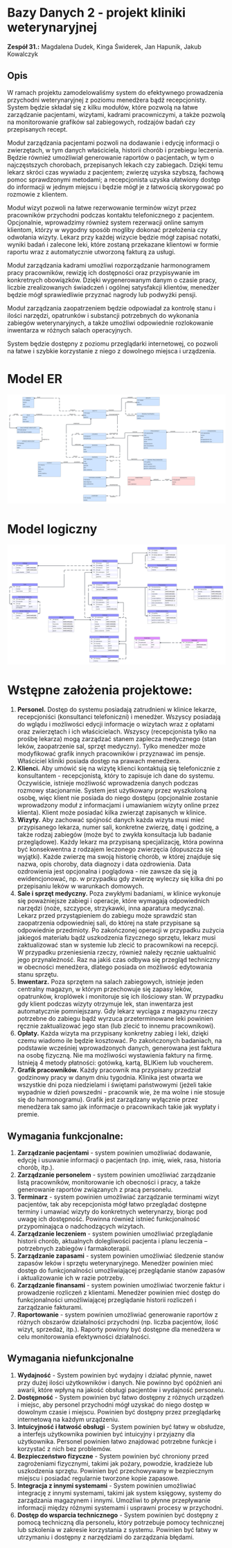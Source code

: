 # Bazy Danych 2 - projekt kliniki weterynaryjnej
**Zespół 31.:** Magdalena Dudek, Kinga Świderek, Jan Hapunik, Jakub Kowalczyk

## Opis 
W ramach projektu zamodelowaliśmy system do efektywnego prowadzenia przychodni weterynaryjnej z poziomu menedżera bądź recepcjonisty. System będzie składał się z kilku modułów, które pozwolą na łatwe zarządzanie pacjentami, wizytami, kadrami pracowniczymi, a także pozwolą na monitorowanie grafików sal zabiegowych, rodzajów badań czy przepisanych recept.

Moduł zarządzania pacjentami pozwoli na dodawanie i edycję informacji o zwierzętach, w tym danych właściciela, historii chorób i przebiegu leczenia. Będzie również umożliwiał generowanie raportów o pacjentach, w tym o najczęstszych chorobach, przepisanych lekach czy zabiegach. Dzięki temu lekarz skróci czas wywiadu z pacjentem; zwierzę uzyska szybszą, fachową pomoc sprawdzonymi metodami; a recepcjonista uzyska ułatwiony dostęp do informacji w jednym miejscu i będzie mógł je z łatwością skorygować po rozmowie z klientem.

Moduł wizyt pozwoli na łatwe rezerwowanie terminów wizyt przez pracowników przychodni podczas kontaktu telefonicznego z pacjentem. Opcjonalnie, wprowadzimy również system rezerwacji online samym klientom, którzy w wygodny sposób mogliby dokonać przełożenia czy odwołania wizyty. Lekarz przy każdej wizycie będzie mógł zapisać notatki, wyniki badań i zalecone leki, które zostaną przekazane klientowi w formie raportu wraz z automatycznie utworzoną fakturą za usługi. 

Moduł zarządzania kadrami umożliwi rozporządzanie harmonogramem pracy pracowników, rewizję ich dostępności oraz przypisywanie im konkretnych obowiązków. Dzięki wygenerowanym danym o czasie pracy, liczbie zrealizowanych świadczeń i ogólnej satysfakcji klientów, menedżer będzie mógł sprawiedliwie przyznać nagrody lub podwyżki pensji. 

Moduł zarządzania zaopatrzeniem będzie odpowiadał za kontrolę stanu i ilości narzędzi, opatrunków i substancji potrzebnych do wykonania zabiegów weterynaryjnych, a także umożliwi odpowiednie rozlokowanie inwentarza w różnych salach operacyjnych.

System będzie dostępny z poziomu przeglądarki internetowej, co pozwoli na łatwe i szybkie korzystanie z niego z dowolnego miejsca i urządzenia.

# Model ER
![klinika weterynaryjna model er](images/klinika_weterynaryjna-model_ER.png)

# Model logiczny
![klinika weterynaryjna model logiczny](images/klinika_weterynaryjna_-_model_logiczny.png)

# Wstępne założenia projektowe:

1. **Personel.** Dostęp do systemu posiadają zatrudnieni w klinice lekarze, recepcjoniści (konsultanci telefoniczni) i menedżer. Wszyscy posiadają do wglądu i możliwości edycji informacje o wizytach wraz z opłatami oraz zwierzętach i ich właścicielach. Wszyscy (recepcjonista tylko na prośbę lekarza) mogą zarządzać stanem zaplecza medycznego (stan leków, zaopatrzenie sal, sprzęt medyczny). Tylko menedżer może modyfikować grafik innych pracowników i przyznawać im pensje. Właściciel kliniki posiada dostęp na prawach menedżera.
2. **Klienci.** Aby umówić się na wizytę klienci kontaktują się telefonicznie z konsultantem - recepcjonistą, który to zapisuje ich dane do systemu. Oczywiście, istnieje możliwość wprowadzenia danych podczas rozmowy stacjonarnie. System jest użytkowany przez wyszkoloną osobę, więc klient nie posiada do niego dostępu (opcjonalnie zostanie wprowadzony moduł z informacjami i umawianiem wizyty online przez klienta). Klient może posiadać kilka zwierząt zapisanych w klinice.
3. **Wizyty.** Aby zachować spójność danych każda wizyta musi mieć przypisanego lekarza, numer sali, konkretne zwierzę, datę i godzinę, a także rodzaj zabiegów (może być to zwykła konsultacja lub badanie przeglądowe). Każdy lekarz ma przypisaną specjalizację, która powinna być konsekwentna z rodzajem leczonego zwierzęcia (dopuszcza się wyjątki). Każde zwierzę ma swoją historię chorób, w której znajduje się nazwa, opis choroby, data diagnozy i data ozdrowienia. Data ozdrowienia jest opcjonalna i poglądowa - nie zawsze da się ją ewidencjonować, np. w przypadku gdy zwierzę wyleczy się kilka dni po przepisaniu leków w warunkach domowych.
4. **Sale i sprzęt medyczny.** Poza zwykłymi badaniami, w klinice wykonuje się poważniejsze zabiegi i operacje, które wymagają odpowiednich narzędzi (noże, szczypce, strzykawki, inna aparatura medyczna). Lekarz przed przystąpieniem do zabiegu może sprawdzić stan zaopatrzenia odpowiedniej sali, do której na stałe przypisane są odpowiednie przedmioty. Po zakończonej operacji w przypadku zużycia jakiegoś materiału bądź uszkodzenia fizycznego sprzętu, lekarz musi zaktualizować stan w systemie lub zlecić to pracownikowi na recepcji. W przypadku przeniesienia rzeczy, również należy ręcznie uaktualnić jego przynależność. Raz na jakiś czas odbywa się przegląd techniczny w obecności menedżera, dlatego posiada on możliwość edytowania stanu sprzętu.
5. **Inwentarz.** Poza sprzętem na salach zabiegowych, istnieje jeden centralny magazyn, w którym przechowuje się zapasy leków, opatrunków, kroplówek i monitoruje się ich ilościowy stan. W przypadku gdy klient podczas wizyty otrzymuje lek, stan inwentarza jest automatycznie pomniejszany. Gdy lekarz wyciąga z magazynu rzeczy potrzebne do zabiegu bądź wyrzuca przeterminowane leki powinien ręcznie zaktualizować jego stan (lub zlecić to innemu pracownikowi).
6. **Opłaty.** Każda wizyta ma przypisany konkretny zabieg i leki, dzięki czemu wiadomo ile będzie kosztować. Po zakończonych badaniach, na podstawie wcześniej wprowadzonych danych, generowana jest faktura na osobę fizyczną. Nie ma możliwości wystawienia faktury na firmę. Istnieją 4 metody płatności: gotówką, kartą, BLIKiem lub voucherem.
7. **Grafik pracowników.** Każdy pracownik ma przypisany przedział godzinowy pracy w danym dniu tygodnia. Klinika jest otwarta we wszystkie dni poza niedzielami i świętami państwowymi (jeżeli takie wypadnie w dzień powszedni - pracownik wie, że ma wolne i nie stosuje się do harmonogramu). Grafik jest zarządzany wyłącznie przez menedżera tak samo jak informacje o pracownikach takie jak wypłaty i premie.


## Wymagania funkcjonalne:
1. **Zarządzanie pacjentami** - system powinien umożliwiać dodawanie, edycję i usuwanie informacji o pacjentach (np. imię, wiek, rasa, historia chorób, itp.).
2. **Zarządzanie personelem** - system powinien umożliwiać zarządzanie listą pracowników, monitorowanie ich obecności i pracy, a także generowanie raportów związanych z pracą personelu.
3. **Terminarz** - system powinien umożliwiać zarządzanie terminami wizyt pacjentów, tak aby recepcjonista mógł łatwo przeglądać dostępne terminy i umawiać wizyty do konkretnych weterynarzy, biorąc pod uwagę ich dostępność. Powinna również istnieć funkcjonalność przypominająca o nadchodzących wizytach.
4. **Zarządzanie leczeniem** - system powinien umożliwiać przeglądanie historii chorób, aktualnych dolegliwości pacjenta i planu leczenia – potrzebnych zabiegów i farmakoterapii.
5. **Zarządzanie zapasami** - system powinien umożliwiać śledzenie stanów zapasów leków i sprzętu weterynaryjnego. Menedżer powinien mieć dostęp do funkcjonalności umożliwiającej przeglądanie stanów zapasów i aktualizowanie ich w razie potrzeby.
6. **Zarządzanie finansami** - system powinien umożliwiać tworzenie faktur i prowadzenie rozliczeń z klientami. Menedżer powinien mieć dostęp do funkcjonalności umożliwiającej przeglądanie historii rozliczeń i zarządzanie fakturami.
7. **Raportowanie** - system powinien umożliwiać generowanie raportów z różnych obszarów działalności przychodni (np. liczba pacjentów, ilość wizyt, sprzedaż, itp.). Raporty powinny być dostępne dla menedżera w celu monitorowania efektywności działalności.


## Wymagania niefunkcjonalne
1. **Wydajność** - System powinien być wydajny i działać płynnie, nawet przy dużej ilości użytkowników i danych. Nie powinno być opóźnień ani awarii, które wpłyną na jakość obsługi pacjentów i wydajność personelu.
2. **Dostępność** - System powinien być łatwo dostępny z różnych urządzeń i miejsc, aby personel przychodni mógł uzyskać do niego dostęp w dowolnym czasie i miejscu. Powinien być dostępny przez przeglądarkę internetową na każdym urządzeniu.
3. **Intuicyjność i łatwość obsługi** - System powinien być łatwy w obsłudze, a interfejs użytkownika powinien być intuicyjny i przyjazny dla użytkownika. Personel powinien łatwo znajdować potrzebne funkcje i korzystać z nich bez problemów.
4. **Bezpieczeństwo fizyczne** - System powinien być chroniony przed zagrożeniami fizycznymi, takimi jak pożary, powodzie, kradzieże lub uszkodzenia sprzętu. Powinien być przechowywany w bezpiecznym miejscu i posiadać regularnie tworzone kopie zapasowe.
5. **Integracja z innymi systemami** - System powinien umożliwiać integrację z innymi systemami, takimi jak system księgowy, systemy do zarządzania magazynem i innymi. Umożliwi to płynne przepływanie informacji między różnymi systemami i usprawni procesy w przychodni.
6. **Dostęp do wsparcia technicznego** - System powinien być dostępny z pomocą techniczną dla personelu, który potrzebuje pomocy technicznej lub szkolenia w zakresie korzystania z systemu. Powinien być łatwy w utrzymaniu i dostępny z narzędziami do zarządzania błędami.


